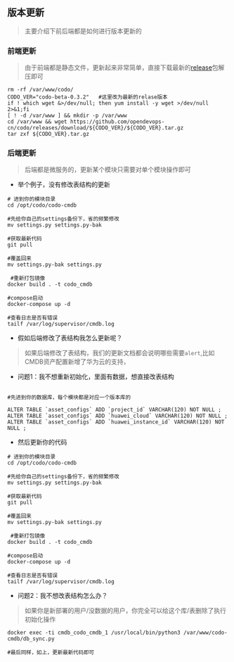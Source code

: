 ## 版本更新

> 主要介绍下前后端都是如何进行版本更新的


### 前端更新
> 由于前端都是静态文件，更新起来非常简单，直接下载最新的[release](https://github.com/opendevops-cn/codo/releases)包解压即可

```
rm -rf /var/www/codo/
CODO_VER="codo-beta-0.3.2"   #这里改为最新的relase版本
if ! which wget &>/dev/null; then yum install -y wget >/dev/null 2>&1;fi
[ ! -d /var/www ] && mkdir -p /var/www
cd /var/www && wget https://github.com/opendevops-cn/codo/releases/download/${CODO_VER}/${CODO_VER}.tar.gz
tar zxf ${CODO_VER}.tar.gz
```

### 后端更新

> 后端都是微服务的，更新某个模块只需要对单个模块操作即可


- 举个例子，没有修改表结构的更新
```shell
# 进到你的模块目录
cd /opt/codo/codo-cmdb  

#先给你自己的settings备份下，省的频繁修改
mv settings.py settings.py-bak    

#获取最新代码
git pull  

#覆盖回来
mv settings.py-bak settings.py    

 #重新打包镜像
docker build . -t codo_cmdb    

#compose启动
docker-compose up -d            

#查看日志是否有错误
tailf /var/log/supervisor/cmdb.log  

```

- 假如后端修改了表结构我怎么更新呢？

> 如果后端修改了表结构，我们的更新文档都会说明哪些需要`alert`,比如CMDB资产配置新增了华为云的支持，

- 问题1：我不想重新初始化，里面有数据，想直接改表结构  

```mysql  

#先进到你的数据库，每个模块都是对应一个版本库的

ALTER TABLE `asset_configs` ADD `project_id` VARCHAR(120) NOT NULL ;
ALTER TABLE `asset_configs` ADD `huawei_cloud` VARCHAR(120) NOT NULL ;
ALTER TABLE `asset_configs` ADD `huawei_instance_id` VARCHAR(120) NOT NULL ;  

```
- 然后更新你的代码

```shell
# 进到你的模块目录
cd /opt/codo/codo-cmdb  

#先给你自己的settings备份下，省的频繁修改
mv settings.py settings.py-bak    

#获取最新代码
git pull  

#覆盖回来
mv settings.py-bak settings.py    

 #重新打包镜像
docker build . -t codo_cmdb    

#compose启动
docker-compose up -d            

#查看日志是否有错误
tailf /var/log/supervisor/cmdb.log  
```

- 问题2：我不想改表结构怎么办？  

> 如果你是新部署的用户/没数据的用户，你完全可以给这个库/表删除了执行初始化操作  

```
docker exec -ti cmdb_codo_cmdb_1 /usr/local/bin/python3 /var/www/codo-cmdb/db_sync.py

#最后同样，如上，更新最新代码即可
```